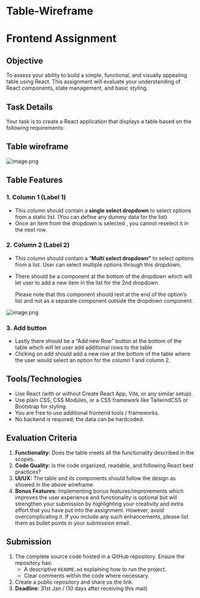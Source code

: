 # Table-Wireframe
# Frontend Assignment

## Objective

To assess your ability to build a simple, functional, and visually appealing table using React. This assignment will evaluate your understanding of React components, state management, and basic styling.

## **Task Details**

Your task is to create a React application that displays a table based on the following requirements:

## Table wireframe

![image.png](https://prod-files-secure.s3.us-west-2.amazonaws.com/e02381ec-76ea-4f28-a43d-8401ab06ea6f/9be315ce-8602-4dfe-8bd4-d9f0e85e2a80/image.png)

## Table Features

### 1. Column 1 (Label 1)

- This column should contain a **single select dropdown** to select options from a static list. (You can define any dummy data for the list)
- Once an item from the dropdown is selected , you cannot reselect it in the next row.

### 2. Column 2 (Label 2)

- This column should contain a “**Multi select dropdown”** to select options from a list. User can select multiple options through this dropdown.
- There should be a component at the bottom of the dropdown which will let user to add a new item in the list for the 2nd dropdown.
    
    Please note that this component should rest at the end of the option’s list and not as a separate component outside the dropdown component. 
    

![image.png](https://prod-files-secure.s3.us-west-2.amazonaws.com/e02381ec-76ea-4f28-a43d-8401ab06ea6f/0e47397e-0fd8-48f1-860a-764e46b907f0/image.png)

### 3. Add button

- Lastly there should be a “Add new Row” button at the bottom of the table which will let user add additional rows to the table
- Clicking on add should add a new row at the bottom of the table where the user would select an option for the column 1 and column 2.

## **Tools/Technologies**

- Use React (with or without Create React App, Vite, or any similar setup).
- Use plain CSS, CSS Modules, or a CSS framework like TailwindCSS or Bootstrap for styling.
- You are free to use additional frontend tools / frameworks.
- No backend is required; the data can be hardcoded.

## **Evaluation Criteria**

1. **Functionality:** Does the table meets all the functionality described in the scopes.  
2. **Code Quality:** Is the code organized, readable, and following React best practices?
3. **UI/UX:** The table and its components should follow the design as showed in the above wireframe. 
4. **Bonus Features:**  Implementing bonus features/improvements which improves the user experience and functionality is optional but will strengthen your submission by highlighting your creativity and extra effort that you have put into the assignment. 
However, avoid overcomplicating it. If you include any such enhancements, please list them as bullet points in your submission email.

## Submission

1. The complete source code hosted in a GitHub repository. Ensure the repository has:
    - A descriptive `README.md` explaining how to run the project.
    - Clear comments within the code where necessary.
2. Create a public repository and share us the link. 
3. **Deadline**: 31st Jan  / (10 days after receiving this mail) 
